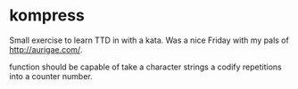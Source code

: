 # kompress
Small exercise to learn TTD in with a kata. Was a nice Friday with my pals of http://aurigae.com/.

function should be capable of take a character strings a codify repetitions into a counter number.
